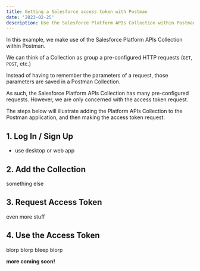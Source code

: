 ```yaml
---
title: Getting a Salesforce access token with Postman
date: '2023-02-25'
description: Use the Salesforce Platform APIs Collection within Postman to obtain an access token
---
```


In this example, we make use of the Salesforce Platform APIs Collection within Postman.

We can think of a Collection as group a pre-configured HTTP requests (`GET`, `POST`, etc.)

Instead of having to remember the parameters of a request, those parameters are saved in a Postman Collection.

As such, the Salesforce Platform APIs Collection has many pre-configured requests. However, we are only concerned with the access token request.

The steps below will illustrate adding the Platform APIs Collection to the Postman application, and then making the access token request.

## 1. Log In / Sign Up

- use desktop or web app

## 2. Add the Collection

something else

## 3. Request Access Token

even more stuff

## 4. Use the Access Token

blorp blorp bleep blorp

**more coming soon!**
